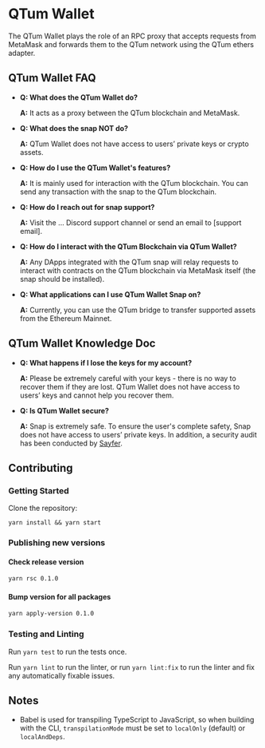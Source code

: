 # QTum Wallet

The QTum Wallet plays the role of an RPC proxy that accepts requests from MetaMask and forwards them to the QTum network using the QTum ethers adapter.

## QTum Wallet FAQ

- **Q: What does the QTum Wallet do?**

  **A:** It acts as a proxy between the QTum blockchain and MetaMask.

- **Q: What does the snap NOT do?**

  **A:** QTum Wallet does not have access to users’ private keys or crypto assets.

- **Q: How do I use the QTum Wallet's features?**

  **A:** It is mainly used for interaction with the QTum blockchain. You can send any transaction with the snap to the QTum blockchain.

- **Q: How do I reach out for snap support?**

  **A:** Visit the ... Discord support channel or send an email to [support email].

- **Q: How do I interact with the QTum Blockchain via QTum Wallet?**

  **A:** Any DApps integrated with the QTum snap will relay requests to interact with contracts on the QTum blockchain via MetaMask itself (the snap should be installed).

- **Q: What applications can I use QTum Wallet Snap on?**

  **A:** Currently, you can use the QTum bridge to transfer supported assets from the Ethereum Mainnet.

## QTum Wallet Knowledge Doc

- **Q: What happens if I lose the keys for my account?**

  **A:** Please be extremely careful with your keys - there is no way to recover them if they are lost. QTum Wallet does not have access to users’ keys and cannot help you recover them.

- **Q: Is QTum Wallet secure?**

  **A:** Snap is extremely safe. To ensure the user's complete safety, Snap does not have access to users’ private keys. In addition, a security audit has been conducted by [Sayfer](link).

## Contributing

### Getting Started

Clone the repository:

```shell
yarn install && yarn start
```

### Publishing new versions

#### Check release version

```bash
yarn rsc 0.1.0
```

#### Bump version for all packages

```bash
yarn apply-version 0.1.0
```

### Testing and Linting

Run `yarn test` to run the tests once.

Run `yarn lint` to run the linter, or run `yarn lint:fix` to run the linter and fix any automatically fixable issues.

## Notes

- Babel is used for transpiling TypeScript to JavaScript, so when building with the CLI,
  `transpilationMode` must be set to `localOnly` (default) or `localAndDeps`.
